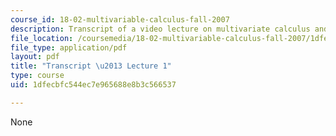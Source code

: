 ```yaml
---
course_id: 18-02-multivariable-calculus-fall-2007
description: Transcript of a video lecture on multivariate calculus and dot products.
file_location: /coursemedia/18-02-multivariable-calculus-fall-2007/1dfecbfc544ec7e965688e8b3c566537_18_022007L01.pdf
file_type: application/pdf
layout: pdf
title: "Transcript \u2013 Lecture 1"
type: course
uid: 1dfecbfc544ec7e965688e8b3c566537

---
```

None